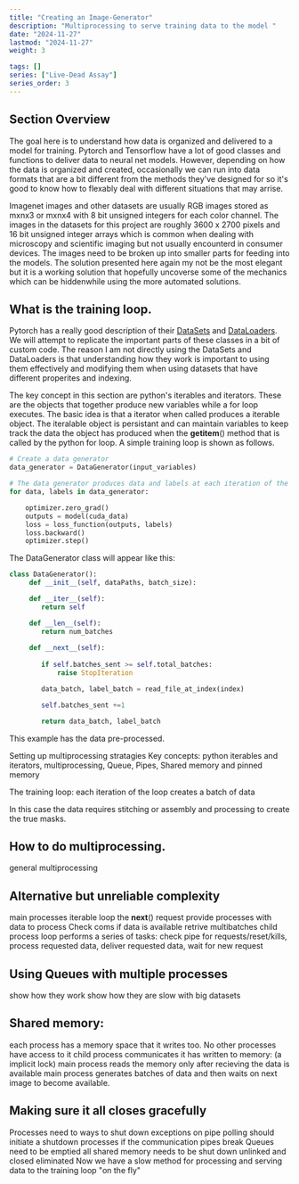 ```yaml
---
title: "Creating an Image-Generator"
description: "Multiprocessing to serve training data to the model "
date: "2024-11-27"
lastmod: "2024-11-27"
weight: 3

tags: []
series: ["Live-Dead Assay"]
series_order: 3
---
```


## Section Overview

The goal here is to understand how data is organized and delivered to a model for training. Pytorch and Tensorflow have a lot of good classes and functions to deliver data to neural net models. However, depending on how the data is organized and created, occasionally we can run into data formats that are a bit different from the methods they've designed for so it's good to know how to flexably deal with different situations that may arrise.  

Imagenet images and other datasets are usually RGB images stored as mxnx3 or mxnx4 with 8 bit unsigned integers for each color channel. The images in the datasets for this project are roughly 3600 x 2700 pixels and 16 bit unsigned integer arrays which is common when dealing with microscopy and scientific imaging but not usually encounterd in consumer devices. The images need to be broken up into smaller parts for feeding into the models.  The solution presented here again my not be the most elegant but it is a working solution that hopefully uncoverse some of the mechanics which can be hiddenwhile using the more automated solutions.  


## What is the training loop.

Pytorch has a really good description of their [DataSets](https://pytorch.org/tutorials/beginner/basics/data_tutorial.html) and [DataLoaders](https://pytorch.org/tutorials/beginner/basics/data_tutorial.html).  We will attempt to replicate the important parts of these classes in a bit of custom code.  The reason I am not directly using the DataSets and DataLoaders is that understanding how they work is important to using them effectively and modifying them when using datasets that have different properites and indexing.  

The key concept in this section are python's iterables and iterators.  These are the objects that together produce new variables while a for loop executes.  The basic idea is that a iterator when called produces a iterable object.  The iteralable object is persistant and can maintain variables to keep track the data the object has produced when the  __getitem__()  method that is called by the python for loop.  A simple training loop is shown as follows.

```python
# Create a data generator
data_generator = DataGenerator(input_variables)

# The data generator produces data and labels at each iteration of the loop.
for data, labels in data_generator:

    optimizer.zero_grad()
    outputs = model(cuda_data)
    loss = loss_function(outputs, labels)
    loss.backward()
    optimizer.step()

```

The DataGenerator class will appear like this:

```python
class DataGenerator():
     def __init__(self, dataPaths, batch_size):

     def __iter__(self):
        return self

     def __len__(self):
        return num_batches
    
     def __next__(self):
        
        if self.batches_sent >= self.total_batches:
            raise StopIteration

        data_batch, label_batch = read_file_at_index(index)

        self.batches_sent +=1

        return data_batch, label_batch


```
This example has the data pre-processed.  


Setting up multiprocessing stratagies
Key concepts: python iterables and iterators, multiprocessing, Queue, Pipes, Shared memory and pinned memory

The training loop:
    each iteration of the loop creates a batch of data

In this case the data requires stitching or assembly and processing to create the true masks.  

## How to do multiprocessing.
general multiprocessing

## Alternative but unreliable complexity
main processes iterable loop the __next__() request
provide processes with data to process
Check coms if data is available 
retrive multibatches 
child process loop performs a series of tasks:
check pipe for requests/reset/kills, process requested data, deliver requested data, wait for new request

## Using Queues with multiple processes
show how they work
show how they are slow with big datasets

## Shared memory:
each process has a memory space that it writes too.  No other processes have access to it
child process communicates it has written to memory:  (a implicit lock)
main process reads the memory only after recieving the data is available
main process generates batches of data and then waits on next image to become available.  

## Making sure it all closes gracefully
Processes need to ways to shut down 
exceptions on pipe polling should initiate a shutdown processes if the communication pipes break
Queues need to be emptied
all shared memory needs to be shut down unlinked and closed eliminated
Now we have a slow method for processing and serving data to the training loop "on the fly" 


    











